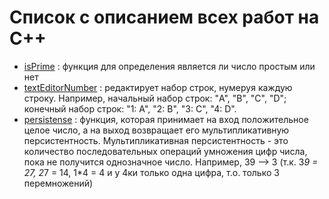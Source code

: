 # Список с описанием всех работ на C++

- [isPrime](https://github.com/GunBladeMan/someCodeForFun/blob/main/C%2B%2B/isPrime.txt) : функция для определения является ли число простым или нет
- [textEditorNumber](https://github.com/GunBladeMan/someCodeForFun/blob/main/C%2B%2B/textEditorNumber.txt) : редактирует набор строк, нумеруя каждую строку. Например, начальный набор строк: "A", "B", "C", "D"; конечный набор строк: "1: A", "2: B", "3: C", "4: D".
- [persistense](https://github.com/GunBladeMan/someCodeForFun/blob/main/C++/persistence.txt) : функция, которая принимает на вход положительное целое число, а на выход возвращает его мультипликативную персистентность. Мультипликативная персистентность - это количество последовательных операций умножения цифр числа, пока не получится однозначное число. Например, 39 --> 3 (т.к. 3*9 = 27, 2*7 = 14, 1*4 = 4 и у 4ки только одна цифра, т.о. только 3 перемножений)
